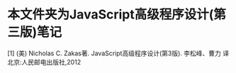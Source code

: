 # 本文件夹为JavaScript高级程序设计(第三版)笔记

[1] (美) Nicholas C. Zakas著. JavaScript高级程序设计(第3版). 李松峰、曹力 译 北京:人民邮电出版社,2012
